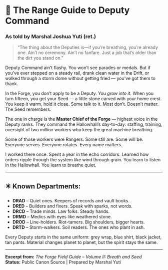 # 📘 The Range Guide to Deputy Command
### As told by Marshal Joshua Yuti (ret.)

> “The thing about the Deputies is—if you’re breathing, you’re already one. Ain’t no ceremony. Ain’t no fanfare. Just a job that’s older than the dirt you stand on.”

Deputy Command ain’t flashy. You won’t see parades or medals. But if you’ve ever stepped on a steady rail, drank clean water in the Drift, or walked through a storm dome without getting fried — you’ve got them to thank.

In the Forge, you don’t apply to be a Deputy. You *grow into it.* When you turn fifteen, you get your Seed — a little stone carved with your home crest. You keep it warm, hold it close. Some talk to it. Most don’t. Doesn’t matter. The Seed remembers.

The one in charge is the **Master Chief of the Forge** — highest voice in the Deputy ranks. They command the Hallowhall’s day-to-day: staffing, training, oversight of two million workers who keep the great machine breathing.

Some of those workers were Rangers. Some still are. Some will be. Everyone serves. Everyone rotates. Every name matters.

I worked there once. Spent a year in the echo corridors. Learned how orders ripple through the system like wind through grain. You learn to listen in the Hallowhall. You learn to breathe quiet.

---

## ✴️ Known Departments:
- **DRAD** – Quiet ones. Keepers of records and vault books.
- **DRED** – Builders and fixers. Speak with sparks, not words.
- **DRCD** – Trade minds. Law folks. Steady hands.
- **DRMD** – Medics with eyes like weathered stone.
- **DROD** – Line-holders. Riot-tamers. Big shoulders, bigger hearts.
- **DRTD** – Storm-walkers. Soil readers. The ones who plant in ash.

Every Deputy starts in the same uniform: grey wrap, blue shirt, black jacket, tan pants. Material changes planet to planet, but the spirit stays the same.

---

**Excerpt from:** *The Forge Field Guide – Volume II: Breath and Seed*  
**Status:** Public Canon Source | Prepared by Marshal Yuti
